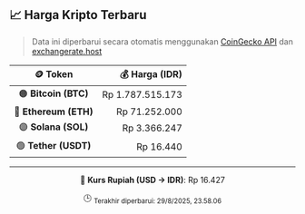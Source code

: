 

<!-- HARGA_KRIPTO -->
## 📈 Harga Kripto Terbaru

> Data ini diperbarui secara otomatis menggunakan [CoinGecko API](https://www.coingecko.com/) dan [exchangerate.host](https://exchangerate.host/)

<div align="center">

| 🪙 Token | 💰 Harga (IDR) |
|:------:|---------------:|
| 🟠 **Bitcoin (BTC)**   | Rp 1.787.515.173 |
| 🔵 **Ethereum (ETH)**  | Rp 71.252.000 |
| 🟣 **Solana (SOL)**    | Rp 3.366.247 |
| 🟢 **Tether (USDT)**   | Rp 16.440 |

---

💱 **Kurs Rupiah (USD → IDR)**: Rp 16.427

🕒 <sub>Terakhir diperbarui: 29/8/2025, 23.58.06</sub>

</div>
<!-- /HARGA_KRIPTO -->